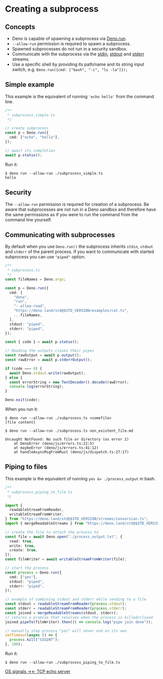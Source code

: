 # Creating a subprocess

## Concepts

- Deno is capable of spawning a subprocess via
  [Deno.run](https://doc.deno.land/deno/stable/~/Deno.run).
- `--allow-run` permission is required to spawn a subprocess.
- Spawned subprocesses do not run in a security sandbox.
- Communicate with the subprocess via the
  [stdin](https://doc.deno.land/deno/stable/~/Deno.stdin),
  [stdout](https://doc.deno.land/deno/stable/~/Deno.stdout) and
  [stderr](https://doc.deno.land/deno/stable/~/Deno.stderr) streams.
- Use a specific shell by providing its path/name and its string input switch,
  e.g. `Deno.run({cmd: ["bash", "-c", "ls -la"]});`

## Simple example

This example is the equivalent of running `'echo hello'` from the command line.

```ts
/**
 * subprocess_simple.ts
 */

// create subprocess
const p = Deno.run({
  cmd: ["echo", "hello"],
});

// await its completion
await p.status();
```

Run it:

```shell
$ deno run --allow-run ./subprocess_simple.ts
hello
```

## Security

The `--allow-run` permission is required for creation of a subprocess. Be aware
that subprocesses are not run in a Deno sandbox and therefore have the same
permissions as if you were to run the command from the command line yourself.

## Communicating with subprocesses

By default when you use `Deno.run()` the subprocess inherits `stdin`, `stdout`
and `stderr` of the parent process. If you want to communicate with started
subprocess you can use `"piped"` option.

```ts
/**
 * subprocess.ts
 */
const fileNames = Deno.args;

const p = Deno.run({
  cmd: [
    "deno",
    "run",
    "--allow-read",
    "https://deno.land/std@$STD_VERSION/examples/cat.ts",
    ...fileNames,
  ],
  stdout: "piped",
  stderr: "piped",
});

const { code } = await p.status();

// Reading the outputs closes their pipes
const rawOutput = await p.output();
const rawError = await p.stderrOutput();

if (code === 0) {
  await Deno.stdout.write(rawOutput);
} else {
  const errorString = new TextDecoder().decode(rawError);
  console.log(errorString);
}

Deno.exit(code);
```

When you run it:

```shell
$ deno run --allow-run ./subprocess.ts <somefile>
[file content]

$ deno run --allow-run ./subprocess.ts non_existent_file.md

Uncaught NotFound: No such file or directory (os error 2)
    at DenoError (deno/js/errors.ts:22:5)
    at maybeError (deno/js/errors.ts:41:12)
    at handleAsyncMsgFromRust (deno/js/dispatch.ts:27:17)
```

## Piping to files

This example is the equivalent of running `yes &> ./process_output` in bash.

```ts
/**
 * subprocess_piping_to_file.ts
 */

import {
  readableStreamFromReader,
  writableStreamFromWriter,
} from "https://deno.land/std@$STD_VERSION/streams/conversion.ts";
import { mergeReadableStreams } from "https://deno.land/std@$STD_VERSION/streams/merge.ts";

// create the file to attach the process to
const file = await Deno.open("./process_output.txt", {
  read: true,
  write: true,
  create: true,
});
const fileWriter = await writableStreamFromWriter(file);

// start the process
const process = Deno.run({
  cmd: ["yes"],
  stdout: "piped",
  stderr: "piped",
});

// example of combining stdout and stderr while sending to a file
const stdout = readableStreamFromReader(process.stdout);
const stderr = readableStreamFromReader(process.stderr);
const joined = mergeReadableStreams(stdout, stderr);
// returns a promise that resolves when the process is killed/closed
joined.pipeTo(fileWriter).then(() => console.log("pipe join done"));

// manually stop process "yes" will never end on its own
setTimeout(async () => {
  process.kill("SIGINT");
}, 100);
```

Run it:

```shell
$ deno run --allow-run ./subprocess_piping_to_file.ts
```


[OS signals →](./examples/os_signals.md)[← TCP echo server](./examples/tcp_echo.md)